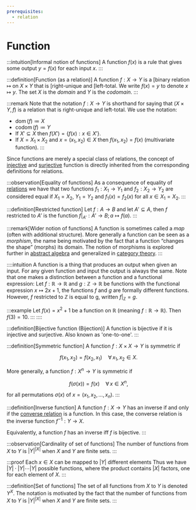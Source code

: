 ```yaml
---
prerequisites:
  - relation
---
```


# Function

:::intuition[Informal notion of functions]
A function $f(x)$ is a rule that gives some output $y = f(x)$ for each input $x$.
:::

:::definition[Function (as a relation)]
A function $f: X \to Y$ is a [binary relation $\mapsto$ on $X \times Y$ that is [right-unique and [left-total. We write $f(x) = y$ to denote $x \mapsto y$. The set $X$ is the _domain_ and $Y$ is the _codomain_.
:::

:::remark
Note that the notation $f:X\to Y$ is shorthand for saying that $(X\times Y, f)$ is a relation that is right-unique and left-total. We use the notation:

* $\operatorname{dom}(f) \coloneqq X$
* $\operatorname{codom}(f) \coloneqq Y$
* If $X' \subseteq X$ then $f(X') = \{f(x) : x \in X'\}$.
* If $X = X_1 \times X_2$ and $x = (x_1, x_2) \in X$ then $f(x_1, x_2) = f(x)$ (multivariate function).
:::

Since functions are merely a special class of relations, the concept of [injective](left-unique) and [surjective](right-total) function is directly inherited from the corresponding definitions for relations.

:::observation[Equality of functions]
As a consequence of equality of [relations](relation) we have that two functions $f_1: X_1 \to Y_1$ and $f_2: X_2 \to Y_2$ are considered equal if $X_1 = X_2$, $Y_1 = Y_2$ and $f_1(x) = f_2(x)$ for all $x \in X_1 = X_2$.
:::

:::definition[Restricted function]
Let $f : A \to B$ and let $A' \subseteq A$, then $f$ restricted to $A'$ is the function $f|_{A'} : A' \to B; a \mapsto f(a)$.
:::

:::remark[Wider notion of functions]
A function is sometimes called a _map_ (often with additional structure). More generally a function can be seen as a _morphism_, the name being motivated by the fact that a function “changes the shape” (morphs) its domain. The notion of morphisms is explored further in [abstract algebra]() and generalized in [category theory]().
:::

::::intuition
A function is a thing that produces an output when given an input. For any given function and input the output is always the same. Note that one makes a distinction between a function and a functional expression: Let $f: \mathbb{R} \to \mathbb{R}$ and $g: \mathbb{Z} \to \mathbb{R}$ be functions with the functional expression $x \mapsto 2x + 1$, the functions $f$ and $g$ are formally different functions. However, $f$ restricted to $\mathbb{Z}$ is equal to g, written $f|_{\mathbb{Z}} = g$.

:::example
Let $f(x) = x^2 + 1$ be a function on $ℝ$ (meaning $f : ℝ \to ℝ$). Then $f(3) = 10$.
:::
::::

:::definition[Bijective function (Bijection)]
A function is bijective if it is injective and surjective. Also known as 'one-to-one'.
:::

:::definition[Symmetric function]
A function $f: X\times X \to Y$ is symmetric if

$$
f(x_1, x_2) = f(x_2, x_1) \quad \forall \, x_1, x_2 \in X.
$$

More generally, a function $f: X^n \to Y$ is symmetric if

$$
f\big(\sigma(x)\big) = f(x) \quad \forall \, x \in X^n,
$$

for all permutations $\sigma(x)$ of $x = (x_1, x_2, \ldots, x_n)$.
:::

:::definition[Inverse function]
A function $f: X \to Y$ has an inverse if and only if the [converse relation]() is a function. In this case, the converse relation is the inverse function $f^{-1}: Y \to X$.

Equivalently, a function $f$ has an inverse iff $f$ is bijective.
:::

:::observation[Cardinality of set of functions]
The number of functions from $X$ to $Y$ is $|Y|^{|X|}$ when $X$ and $Y$ are finite sets.
:::

:::proof
Each $x \in X$ can be mapped to $|Y|$ different elements Thus we have $|Y|\cdot|Y|\cdots|Y|$ possible functions, where the product contains $|X|$ factors, one for each element of $X$.
:::

:::definition[Set of functions]
The set of all functions from $X$ to $Y$ is denoted $Y^X$. The notation is motivated by the fact that the number of functions from $X$ to $Y$ is $|Y|^{|X|}$ when $X$ and $Y$ are finite sets.
:::
